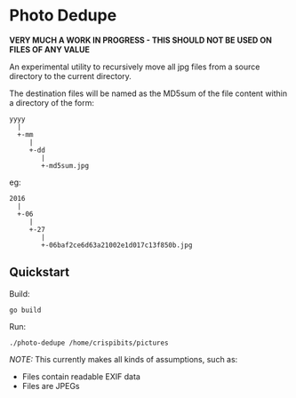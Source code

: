 # Photo Dedupe

__VERY MUCH A WORK IN PROGRESS - THIS SHOULD NOT BE USED ON FILES OF ANY VALUE__

An experimental utility to recursively move all jpg files from a source directory to the current directory.

The destination files will be named as the MD5sum of the file content within a directory of the form:

```
yyyy
  |
  +-mm
     |
     +-dd
        |
        +-md5sum.jpg
```
eg:
```
2016
  |
  +-06
     |
     +-27
        |
        +-06baf2ce6d63a21002e1d017c13f850b.jpg
```

## Quickstart

Build:
```
go build
```
Run:
```
./photo-dedupe /home/crispibits/pictures
```

_NOTE:_ This currently makes all kinds of assumptions, such as:
 * Files contain readable EXIF data
 * Files are JPEGs